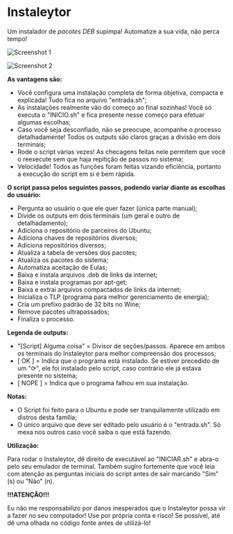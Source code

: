 # Instaleytor

Um instalador de *pacotes DEB* supimpa! Automatize a sua vida, não perca tempo!

![Screenshot 1](http://i.imgur.com/0iWDOZV.png)

![Screenshot 2](http://i.imgur.com/hTmsWPG.png)

**As vantagens são:**

- Você configura uma instalação completa de forma objetiva, compacta e explicada! Tudo fica no arquivo "entrada.sh";
- As instalações realmente vão do começo ao final sozinhas! Você só executa o "INICIO.sh" e fica presente nesse começo para efetuar algumas escolhas;
- Caso você seja desconfiado, não se preocupe, acompanhe o processo detalhadamente! Todos os outputs são claros graças a divisão em dois terminais;
- Rode o script várias vezes! As checagens feitas nele permitem que você o reexecute sem que haja repitição de passos no sistema;
- Velocidade! Todos as funções foram feitas vizando eficiência, portanto a execução do script em si é bem rápida.

**O script passa pelos seguintes passos, podendo variar diante as escolhas do usuário:**

- Pergunta ao usuário o que ele quer fazer (única parte manual);
- Divide os outputs em dois terminais (um geral e outro de detalhadamento);
- Adiciona o repositório de parceiros do Ubuntu;
- Adiciona chaves de repositórios diversos;
- Adiciona repositórios diversos;
- Atualiza a tabela de versões dos pacotes;
- Atualiza os pacotes do sistema;
- Automatiza aceitação de Eulas;
- Baixa e instala arquivos .deb de links da internet;
- Baixa e instala programas por apt-get;
- Baixa e extrai arquivos compactados de links da internet;
- Inicializa o TLP (programa para melhor gerenciamento de energia);
- Cria um prefixo padrão de 32 bits no Wine;
- Remove pacotes ultrapassados;
- Finaliza o processo.

**Legenda de outputs:**

- "[Script] Alguma coisa" = Divisor de seções/passos. Aparece em ambos os terminais do Instaleytor para melhor compreensão dos processos;
- [  OK  ] = Indica que o programa está instalado. Se estiver precedido de um "⟳", ele foi instalado pelo script, caso contrário ele já estava presente no sistema;
- [ NOPE ] = Indica que o programa falhou em sua instalação.


**Notas:**

- O Script foi feito para o Ubuntu e pode ser tranquilamente utilizado em distros desta família;
- O único arquivo que deve ser editado pelo usuário é o "entrada.sh". Só mexa nos outros caso você saiba o que está fazendo.

**Utilização:**

Para rodar o Instaleytor, dê direito de executável ao "INICIAR.sh" e abra-o pelo seu emulador de terminal.
Também sugiro fortemente que você leia com atenção as perguntas iniciais do script antes de sair marcando "Sim" (s) ou "Não" (n).

**!!!ATENÇÃO!!!**

Eu não me responsabilizo por danos inesperados que o Instaleytor possa vir a fazer no seu computador! Use por própria conta e risco! Se possível, até dê uma olhada no código fonte antes de utilizá-lo!
